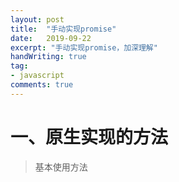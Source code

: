```yaml
---
layout: post
title:  "手动实现promise"
date:   2019-09-22
excerpt: "手动实现promise，加深理解"
handWriting: true
tag:
- javascript
comments: true
---
```


# 一、原生实现的方法

> 基本使用方法

<!-- ```javascript
const promise = new Promise(function(resolve, reject) {
  // ... some code
  if (/* 异步操作成功 */){
    resolve(value);
  } else {
    reject(error);
  }
});

promise.then(function(value) {
  // success
}, function(error) {
  // failure
});
```


> 思路解析

* 首先Promise是个构造函数
* MyPromise接收一个函数executor，executor有两个参数resolve方法和reject方法
* resolve将PENDING改变为FULFILLED
* reject将PENDING改变为FULFILLED
* promise变为FULFILLED状态后具有一个唯一的value
* promise变为REJECTED状态后具有一个唯一的reason
* then方法接受两个参数onFulfilled、onRejected，它们分别在状态由PENDING改变为FULFILLED、REJECTED后调用
* 同步调用：状态已经改变，直接调用onFulfilled方法
* 异步调用：状态还是PENDING，将onFulfilled、onRejected分别加入两个函数数组onFulfilledCallbacks、onRejectedCallbacks，当异步调用resolve和reject时，将两个数组中绑定的事件循环执行。

> 具体代码

```javascript
// 手动实现promise
const PENDING = 'pending';
const FULFILLED = 'fulfilled';
const REJECTED = 'rejected';
function MyPromise(executor) {
    this.state = PENDING; // 状态pending
    this.value = null;
    this.reason = null;
    this.onFulfilledCallbacks = [];
    this.onRejectedCallbacks = [];

    const resolve = (value) => {
        if(this.state === PENDING) {
            this.state = FULFILLED;
            this.value = value;
            this.onFulfilledCallbacks.forEach(fun => {
                fun();
            })
        }
    }
    const reject = (reason) => {
        if(this.state === 'PENDING') {
            this.state = 'REJECTED';
            this.reason = reason;
            this.onRejectedCallbacks.forEach(fun => {
                fun();
            })
        }
    }
    try {
        executor(resolve, reject)
    } catch(reason) {
        reject(reason)
    }
    
}

// then的方法
MyPromise.prototype.then = function(onFulfilled, onRejected) {
    switch(this.state) {
        case FULFILLED:
        onFulfilled(this.value);
        break;
        case REJECTED:
        onFulfilled(this.value);
        break;
        case PENDING:
            this.onFulfilledCallbacks.push(() => {
                onFulfilled(this.value);
            })
            this.onRejectedCallbacks.push(() => {
                onRejected(this.value);
            })
            break;
    }
}

let promise = new MyPromise(function(resolve, reject) {
        resolve('测试数据')
})
promise.then((res) => {
    console.log(res);
})
```

* 未完待续




学习参考：

* [ECMAScript 6 入门](http://es6.ruanyifeng.com/)

* [用JavaScript实现的算法和数据结构，附详细解释和刷题指南](https://github.com/ConardLi/awesome-coding-js) -->


